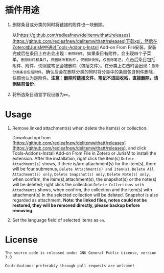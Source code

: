 # 插件用途

1. 删除条目或分类的同时将链接的附件也一块删除。


    从[https://github.com/redleafnew/delitemwithatt/releases](https://github.com/redleafnew/delitemwithatt/releases)下载xpi，然后在Zotero或JurisM中通过Tools-Addons-Install Add-on From File安装。安装完成后在条目上右击会出现：`删除附件`，如果条目有附件，会出现四个子菜单，`删除附件和条目`，`仅删除所有附件`，`仅删除快照`，`仅删除笔记`，点击后条目包括附件、附件、快照或笔记会被删除（包括文件）。在分类上右击时会出现：`删除分类条目包括附件`，确认后会在删除分类的同时将分类中的条目包含附件删除，快照也认为是附件。**注意：删除时链接文件、笔记不进回收站，直接删除，请删除前备份**。

2. 将所选条目语言字段设置为`en`。 

# Usage

1. Remove linked attachment(s) when delete the item(s) or collection.

    Download xpi from [https://github.com/redleafnew/delitemwithatt/releases](https://github.com/redleafnew/delitemwithatt/releases), and click Tools-Addons-Install Add-on From File in Zotero or JurisM to install the extension. After the installation, right click the item(s) `Delete Attachment(s)` shows, if there is/are attachment(s) for the item(s), there  will be four submenus, `Delete Attachment(s) and Item(s)`, `Delete All Attachment(s) only`, `Delete Snapshot(s) only`, `Delete Note(s) only`, when confirm, the item(s),attachment(s), the snapshot(s) or the note(s) will be deleted;  right click the collection `Delete Collections with Attachments` shows, when confirm, the collection and the item(s) with attachment(s) in the selected collection will be deleted. Snapshot is also regarded as attachment. **Note: the linked files, notes could not be restored, they will be removed directly, please backup before removing**.

2. Set the language field of selected items as `en`.

# License
    The source code is released under GNU General Public License, version 3.0

    Contributions preferably through pull requests are welcome!
